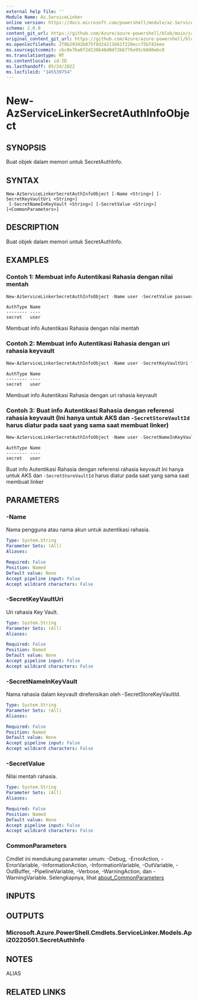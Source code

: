 ```yaml
---
external help file: ''
Module Name: Az.ServiceLinker
online version: https://docs.microsoft.com/powershell/module/az.ServiceLinker/new-azservicelinkersecretauthinfoobject
schema: 2.0.0
content_git_url: https://github.com/Azure/azure-powershell/blob/main/src/ServiceLinker/help/New-AzServiceLinkerSecretAuthInfoObject.md
original_content_git_url: https://github.com/Azure/azure-powershell/blob/main/src/ServiceLinker/help/New-AzServiceLinkerSecretAuthInfoObject.md
ms.openlocfilehash: 2f0b29342b875f8d24211b61f220ecc75b742eee
ms.sourcegitcommit: cbc0e7ba6f2d138b46d0d72b6776e95cb040e6c8
ms.translationtype: MT
ms.contentlocale: id-ID
ms.lasthandoff: 05/24/2022
ms.locfileid: "145539754"
---
```

# New-AzServiceLinkerSecretAuthInfoObject

## SYNOPSIS
Buat objek dalam memori untuk SecretAuthInfo.

## SYNTAX

```
New-AzServiceLinkerSecretAuthInfoObject [-Name <String>] [-SecretKeyVaultUri <String>]
 [-SecretNameInKeyVault <String>] [-SecretValue <String>] [<CommonParameters>]
```

## DESCRIPTION
Buat objek dalam memori untuk SecretAuthInfo.

## EXAMPLES

### Contoh 1: Membuat info Autentikasi Rahasia dengan nilai mentah
```powershell
New-AzServiceLinkerSecretAuthInfoObject -Name user -SecretValue password
```

```output
AuthType Name
-------- ----
secret   user
```

Membuat info Autentikasi Rahasia dengan nilai mentah

### Contoh 2: Membuat info Autentikasi Rahasia dengan uri rahasia keyvault
```powershell
New-AzServiceLinkerSecretAuthInfoObject -Name user -SecretKeyVaultUri "https://servicelinker-kv-ref.vault.azure.net/secrets/test-secret/cc5d8095a54f4755b342f4e7884b5c84" 
```

```output
AuthType Name
-------- ----
secret   user
```

Membuat info Autentikasi Rahasia dengan uri rahasia keyvault

### Contoh 3: Buat info Autentikasi Rahasia dengan referensi rahasia keyvault (Ini hanya untuk AKS dan `-SecretStoreVaultId` harus diatur pada saat yang sama saat membuat linker)
```powershell
New-AzServiceLinkerSecretAuthInfoObject -Name user -SecretNameInKeyVault test-secret
```

```output
AuthType Name
-------- ----
secret   user
```

Buat info Autentikasi Rahasia dengan referensi rahasia keyvault Ini hanya untuk AKS dan `-SecretStoreVaultId` harus diatur pada saat yang sama saat membuat linker

## PARAMETERS

### -Name
Nama pengguna atau nama akun untuk autentikasi rahasia.

```yaml
Type: System.String
Parameter Sets: (All)
Aliases:

Required: False
Position: Named
Default value: None
Accept pipeline input: False
Accept wildcard characters: False
```

### -SecretKeyVaultUri
Uri rahasia Key Vault.

```yaml
Type: System.String
Parameter Sets: (All)
Aliases:

Required: False
Position: Named
Default value: None
Accept pipeline input: False
Accept wildcard characters: False
```

### -SecretNameInKeyVault
Nama rahasia dalam keyvault direfensikan oleh -SecretStoreKeyVaultId.

```yaml
Type: System.String
Parameter Sets: (All)
Aliases:

Required: False
Position: Named
Default value: None
Accept pipeline input: False
Accept wildcard characters: False
```

### -SecretValue
Nilai mentah rahasia.

```yaml
Type: System.String
Parameter Sets: (All)
Aliases:

Required: False
Position: Named
Default value: None
Accept pipeline input: False
Accept wildcard characters: False
```

### CommonParameters
Cmdlet ini mendukung parameter umum: -Debug, -ErrorAction, -ErrorVariable, -InformationAction, -InformationVariable, -OutVariable, -OutBuffer, -PipelineVariable, -Verbose, -WarningAction, dan -WarningVariable. Selengkapnya, lihat [about_CommonParameters](http://go.microsoft.com/fwlink/?LinkID=113216)

## INPUTS

## OUTPUTS

### Microsoft.Azure.PowerShell.Cmdlets.ServiceLinker.Models.Api20220501.SecretAuthInfo

## NOTES

ALIAS

## RELATED LINKS

